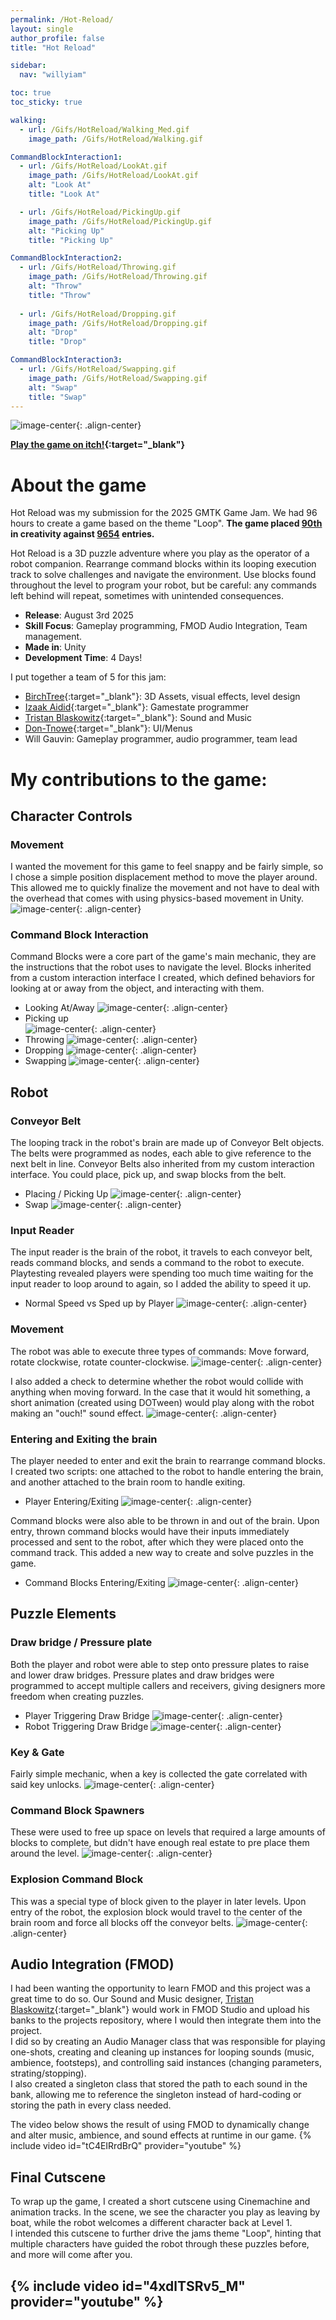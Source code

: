 ```yaml
---
permalink: /Hot-Reload/
layout: single
author_profile: false
title: "Hot Reload"

sidebar:
  nav: "willyiam"

toc: true
toc_sticky: true

walking:
  - url: /Gifs/HotReload/Walking_Med.gif
    image_path: /Gifs/HotReload/Walking.gif

CommandBlockInteraction1:
  - url: /Gifs/HotReload/LookAt.gif
    image_path: /Gifs/HotReload/LookAt.gif
    alt: "Look At"
    title: "Look At"

  - url: /Gifs/HotReload/PickingUp.gif
    image_path: /Gifs/HotReload/PickingUp.gif
    alt: "Picking Up"
    title: "Picking Up"

CommandBlockInteraction2:
  - url: /Gifs/HotReload/Throwing.gif
    image_path: /Gifs/HotReload/Throwing.gif
    alt: "Throw"
    title: "Throw"
    
  - url: /Gifs/HotReload/Dropping.gif
    image_path: /Gifs/HotReload/Dropping.gif
    alt: "Drop"
    title: "Drop"

CommandBlockInteraction3:
  - url: /Gifs/HotReload/Swapping.gif
    image_path: /Gifs/HotReload/Swapping.gif
    alt: "Swap"
    title: "Swap"
---
```


![image-center](/Photos/GameScreenShots/HotReload.png){: .align-center}

**[Play the game on itch!](https://willygauvin.itch.io/hotreload){:target="_blank"}**

# About the game
Hot Reload was my submission for the 2025 GMTK Game Jam. We had 96 hours to create a game based on the theme "Loop". **The game placed <u>90th</u> in creativity against <u>9654</u> entries.**

Hot Reload is a 3D puzzle adventure where you play as the operator of a robot companion. Rearrange command blocks within its looping execution track to solve challenges and navigate the environment. Use blocks found throughout the level to program your robot, but be careful: any commands left behind will repeat, sometimes with unintended consequences.

- **Release**: August 3rd 2025    
- **Skill Focus**: Gameplay programming, FMOD Audio Integration, Team management.  
- **Made in**: Unity  
- **Development Time**: 4 Days!  

I put together a team of 5 for this jam:
* [BirchTree](https://birchtree.itch.io/){:target="_blank"}: 3D Assets, visual effects, level design
* [Izaak Aidid](https://coolguy3267.itch.io/){:target="_blank"}: Gamestate programmer
* [Tristan Blaskowitz](https://tristanblaskowitz.itch.io/){:target="_blank"}: Sound and Music
* [Don-Tnowe](https://don-tnowe.itch.io/){:target="_blank"}: UI/Menus
* Will Gauvin: Gameplay programmer, audio programmer, team lead

# My contributions to the game:

## Character Controls
### Movement  
I wanted the movement for this game to feel snappy and be fairly simple, so I chose a simple position displacement method to move the player around. This allowed me to quickly finalize the movement and not have to deal with the overhead that comes with using physics-based movement in Unity.
![image-center](/Gifs/HotReload/Walking.gif){: .align-center}

### Command Block Interaction  
  Command Blocks were a core part of the game's main mechanic, they are the instructions that the robot uses to navigate the level. Blocks inherited from a custom interaction interface I created, which defined behaviors for looking at or away from the object, and interacting with them.
  * Looking At/Away 
![image-center](/Gifs/HotReload/LookAt.gif){: .align-center}
  * Picking up  
![image-center](/Gifs/HotReload/PickingUp.gif){: .align-center}
  * Throwing
![image-center](/Gifs/HotReload/Throwing.gif){: .align-center}
  * Dropping
![image-center](/Gifs/HotReload/Dropping.gif){: .align-center}
  * Swapping
![image-center](/Gifs/HotReload/Swapping.gif){: .align-center}

## Robot
### Conveyor Belt
The looping track in the robot's brain are made up of Conveyor Belt objects. The belts were programmed as nodes, each able to give reference to the next belt in line. Conveyor Belts also inherited from my custom interaction interface. You could place, pick up, and swap blocks from the belt.
  * Placing / Picking Up
![image-center](/Gifs/HotReload/BeltPlaceAndPickup.gif){: .align-center}
  * Swap
![image-center](/Gifs/HotReload/BeltSwap.gif){: .align-center}

### Input Reader  
The input reader is the brain of the robot, it travels to each conveyor belt, reads command blocks, and sends a command to the robot to execute.  
Playtesting revealed players were spending too much time waiting for the input reader to loop around to again, so I added the ability to speed it up.
* Normal Speed vs Sped up by Player
![image-center](/Gifs/HotReload/BeltSpeed.gif){: .align-center}

### Movement
The robot was able to execute three types of commands: Move forward, rotate clockwise, rotate counter-clockwise.
![image-center](/Gifs/HotReload/RobotMovement.gif){: .align-center}

I also added a check to determine whether the robot would collide with anything when moving forward. In the case that it would hit something, a short animation (created using DOTween) would play along with the robot making an "ouch!" sound effect.
![image-center](/Gifs/HotReload/HittingWall.gif){: .align-center}

### Entering and Exiting the brain  
The player needed to enter and exit the brain to rearrange command blocks. I created two scripts: one attached to the robot to handle entering the brain, and another attached to the brain room to handle exiting.
* Player Entering/Exiting
![image-center](/Gifs/HotReload/EnteringAndExitingBrain.gif){: .align-center}

Command blocks were also able to be thrown in and out of the brain. Upon entry, thrown command blocks would have their inputs immediately processed and sent to the robot, after which they were placed onto the command track. This added a new way to create and solve puzzles in the game.
* Command Blocks Entering/Exiting
![image-center](/Gifs/HotReload/BlockEnteringAndExitingBrain.gif){: .align-center}

## Puzzle Elements
### Draw bridge / Pressure plate  
Both the player and robot were able to step onto pressure plates to raise and lower draw bridges. Pressure plates and draw bridges were programmed to accept multiple callers and receivers, giving designers more freedom when creating puzzles.
* Player Triggering Draw Bridge
![image-center](/Gifs/HotReload/PlayerDrawBridge.gif){: .align-center}
* Robot Triggering Draw Bridge
![image-center](/Gifs/HotReload/RobotDrawBridge.gif){: .align-center}

### Key & Gate  
Fairly simple mechanic, when a key is collected the gate correlated with said key unlocks.
![image-center](/Gifs/HotReload/KeyAndGate.gif){: .align-center}

### Command Block Spawners  
These were used to free up space on levels that required a large amounts of blocks to complete, but didn't have enough real estate to pre place them around the level.
![image-center](/Gifs/HotReload/Spawners.gif){: .align-center}
### Explosion Command Block  
This was a special type of block given to the player in later levels. Upon entry of the robot, the explosion block would travel to the center of the brain room and force all blocks off the conveyor belts.
![image-center](/Gifs/HotReload/ExplosionBlock.gif){: .align-center}

## Audio Integration (FMOD)
I had been wanting the opportunity to learn FMOD and this project was a great time to do so. Our Sound and Music designer, [Tristan Blaskowitz](https://tristanblaskowitz.itch.io/){:target="_blank"} would work in FMOD Studio and upload his banks to the projects repository, where I would then integrate them into the project.  
I did so by creating an Audio Manager class that was responsible for playing one-shots, creating and cleaning up instances for looping sounds (music, ambience, footsteps), and controlling said instances (changing parameters, strating/stopping).  
I also created a singleton class that stored the path to each sound in the bank, allowing me to reference the singleton instead of hard-coding or storing the path in every class needed.

The video below shows the result of using FMOD to dynamically change and alter music, ambience, and sound effects at runtime in our game. 
{% include video id="tC4EIRrdBrQ" provider="youtube" %}

## Final Cutscene
To wrap up the game, I created a short cutscene using Cinemachine and animation tracks. In the scene, we see the character you play as leaving by boat, while the robot welcomes a different character back at Level 1.  
I intended this cutscene to further drive the jams theme "Loop", hinting that multiple characters have guided the robot through these puzzles before, and more will come after you.

{% include video id="4xdlTSRv5_M" provider="youtube" %}
---




